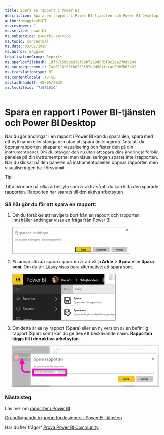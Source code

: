 ```yaml
---
title: Spara en rapport i Power BI
description: Spara en rapport i Power BI-tjänsten och Power BI Desktop
author: maggiesMSFT
ms.reviewer: ''
ms.service: powerbi
ms.subservice: powerbi-service
ms.topic: conceptual
ms.date: 03/01/2018
ms.author: maggies
LocalizationGroup: Reports
ms.openlocfilehash: 1dfb75595de939f99bf269d67bf9c29a2f0db249
ms.sourcegitcommit: 7aa0136f93f88516f97ddd8031ccac5d07863b92
ms.translationtype: HT
ms.contentlocale: sv-SE
ms.lasthandoff: 05/05/2020
ms.locfileid: "73871616"
---
```

# <a name="save-a-report-in-power-bi-service-and-power-bi-desktop"></a>Spara en rapport i Power BI-tjänsten och Power BI Desktop
När du gör ändringar i en rapport i Power BI kan du spara den, spara med ett nytt namn eller stänga den utan att spara ändringarna. Anta att du öppnar rapporten, skapar en visualisering och fäster den på din instrumentpanel. Om du stänger den nu utan att spara dina ändringar förblir panelen på din instrumentpanel men visualiseringen sparas inte i rapporten. När du klickar på den panelen på instrumentpanelen öppnas rapporten men visualiseringen har försvunnit.

> [!TIP]
> Titta närmare på vilka arbetsyta som är aktiv så att du kan hitta den sparade rapporten. Rapporten har sparats till den aktiva arbetsytan.
> 
> 

### <a name="to-save-a-report"></a>Så här gör du för att spara en rapport:
1. Om du försöker att navigera bort från en rapport och rapporten innehåller ändringar visas en fråga från Power BI.
   
   ![Spara ändringar](media/service-report-save/power-bi-unsaved.png)
2. Ett annat sätt att spara rapporten är att välja **Arkiv** \> **Spara** eller **Spara som**. Om du är i [Läsvy](consumer/end-user-reading-view.md) visas bara alternativet att spara som. 
   
   ![Spara rapporten](media/service-report-save/power-bi-save-new.png)
3. Om detta är en ny rapport (Spara) eller en ny version av en befintlig rapport (Spara som) kan du ge den ett beskrivande namn.  **Rapporten läggs till i den aktiva arbetsytan**.
   
    ![namnge rapporten](media/service-report-save/power-bi-save-dialog.png)

### <a name="next-steps"></a>Nästa steg
Läs mer om [rapporter i Power BI](consumer/end-user-reports.md)

[Grundläggande begrepp för designers i Power BI-tjänsten](service-basic-concepts.md)

Har du fler frågor? [Prova Power BI Community](https://community.powerbi.com/)

